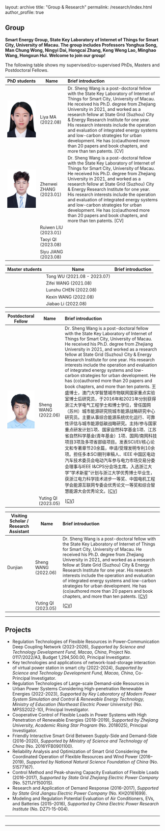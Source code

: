 layout: archive
title: "Group & Research"
permalink: /research/index.html
author_profile: true



## Group

**Smart Energy Group, State Key Laboratory of Internet of Things for Smart City, University of Macau. The group includes Professors Yonghua Song, Man Chung Wong, Ningyi Dai, Hongcai Zhang, Keng Weng Lao, Minghao Wang, Hongxun Hui. Welcome to join our group!**

The following table shows my supervised/co-supervised PhDs, Masters and Postdoctoral Fellows.

| PhD students                                                 | Name                     | Brief introduction                                           |
| ------------------------------------------------------------ | ------------------------ | :----------------------------------------------------------- |
| ![Editing a markdown file for a talk](/group/photo-MaLiya.jpg) | Liya MA (2022.08)        | Dr. Sheng Wang is a post-doctoral fellow with the State Key Laboratory of Internet of Things for Smart City, University of Macau. He received his Ph.D. degree from Zhejiang University in 2021, and worked as a research fellow at State Grid (Suzhou) City & Energy Research Institute for one year. His research interests include the operation and evaluation of integrated energy systems and low-carbon strategies for urban development. He has (co)authored more than 20 papers and book chapters, and more than ten patents. [CV] |
| ![Editing a markdown file for a talk](/group/photo-ZhangZhenwei.jpg) | Zhenwei  ZHANG (2023.01) | Dr. Sheng Wang is a post-doctoral fellow with the State Key Laboratory of Internet of Things for Smart City, University of Macau. He received his Ph.D. degree from Zhejiang University in 2021, and worked as a research fellow at State Grid (Suzhou) City & Energy Research Institute for one year. His research interests include the operation and evaluation of integrated energy systems and low-carbon strategies for urban development. He has (co)authored more than 20 papers and book chapters, and more than ten patents. [CV] |
|                                                              | Ruiwen LIU (2023.01)     |                                                              |
|                                                              | Taoyi QI (2023.08)       |                                                              |
|                                                              | Siyu JIANG (2023.08)     |                                                              |



| Master students | Name                        | Brief introduction |
| --------------- | --------------------------- | :----------------- |
|                 | Tong WU (2021.08 - 2023.07) |                    |
|                 | Zifei WANG (2021.08)        |                    |
|                 | Lunshu CHEN (2022.08)       |                    |
|                 | Kexin WANG (2022.08)        |                    |
|                 | Jiabao Li (2022.08)         |                    |



| Postdoctoral Fellow                                          | Name                     | Brief introduction                                           |
| ------------------------------------------------------------ | ------------------------ | :----------------------------------------------------------- |
| ![Editing a markdown file for a talk](/group/photo-WangSheng.jpg) | Sheng WANG <br>(2022.06) | Dr. Sheng Wang is a post-doctoral fellow with the State Key Laboratory of Internet of Things for Smart City, University of Macau. He received his Ph.D. degree from Zhejiang University in 2021, and worked as a research fellow at State Grid (Suzhou) City & Energy Research Institute for one year. His research interests include the operation and evaluation of integrated energy systems and low-carbon strategies for urban development. He has (co)authored more than 20 papers and book chapters, and more than ten patents. 王盛博士，澳门大学智慧城市物联网国家重点实验室博士后研究员，于2016年和2021年分别获得浙江大学电气工程学士和博士学位，曾任国网（苏州）城市能源研究院城市能源战略研究中心研究员。主要从事综合能源系统优化运行、可靠性评估与城市能源低碳战略研究。主持/参与国家重点研发计划1项、国家自然科学基金1项、江苏省自然科学基金(青年基金）1项、国网/南网科技项目3项及多项省部级项目。发表SCI/EI/核心论文和专著章节20余篇，申请/受理发明专利10余项。担任多本SCI期刊审稿人、IEEE 中国区电动汽车技术委员会电动汽车参与电力市场交易分委会理事与IEEE I&CPS分会场主席。入选浙江大学“学术新星”计划与浙江大学优秀博士毕业生，获浙江电力科学技术进步一等奖、中国电机工程学会能源互联网专委会优秀论文一等奖和综合智慧能源大会优秀论文。[[CV](https://huihongxun.github.io/group/CV_WangSheng.pdf)] |
|                                                              | Yuting QI (2023.05)      | [[CV](https://huihongxun.github.io/group/CV_QiYuting.pdf)]   |



| Visiting Scholar / Research Assistant | Name                  | Brief introduction                                           |
| ------------------------------------- | --------------------- | :----------------------------------------------------------- |
| Dunjian                               | Sheng WANG  (2022.06) | Dr. Sheng Wang is a post-doctoral fellow with the State Key Laboratory of Internet of Things for Smart City, University of Macau. He received his Ph.D. degree from Zhejiang University in 2021, and worked as a research fellow at State Grid (Suzhou) City & Energy Research Institute for one year. His research interests include the operation and evaluation of integrated energy systems and low-carbon strategies for urban development. He has (co)authored more than 20 papers and book chapters, and more than ten patents. [[CV](https://huihongxun.github.io/group/CV_WangSheng.pdf)] |
|                                       | Yuting QI (2023.05)   | [[CV](https://huihongxun.github.io/group/CV_QiYuting.pdf)]   |







------

## Projects

- Regulation Technologies of Flexible Resources in Power-Communication Deep Coupling Network (2023-2026), *Supported by Science and Technology Development Fund, Macao, China*, Project No. 0117/2022/A3, Budget 1,294,500.00, Principal Investigator.
- Key technologies and applications of network-load-storage interaction of virtual power station in smart city (2022-2024), *Supported by Science and Technology Development Fund, Macao, China*, Co-Principal Investigator.
- Regulation Technologies of Large-scale Demand-side Resources in Urban Power Systems Considering High-penetration Renewable Energies (2022-2023),  *Supported by Key Laboratory of Modern Power System Simulation and Control & Renewable Energy Technology, Ministry of Education (Northeast Electric Power University)* (No. MPSS2022-10), Principal Investigator.
- Cooperative Control of Flexible Loads in Power Systems with High Penetration of Renewable Energies (2018–2019), *Supported by Zhejiang University, Academic Rising Star Program* (No. 2018025), Principal Investigator. 
- Friendly Interactive Smart Grid Between Supply-Side and Demand-Side (2016–2020), *Supported by Ministry of Science and Technology of China* (No. 2016YFB0901100).
- Reliability Analysis and Optimization of Smart Grid Considering the Coordinated Operation of Flexible Resources and Wind Power (2016–2019), *Supported by National Natural Science Foundation of China* (No. 51577167). 
- Control Method and Peak-shaving Capacity Evaluation of Flexible Loads (2016–2017), *Supported by State Grid Zhejiang Electric Power Company* (No. 5211JY15001S). 
- Research and Application of Demand Response (2016–2017), *Supported by State Grid Jiangsu Electric Power Company* (No. KH20161699). 
- Modeling and Regulation Potential Evaluation of Air Conditioners, EVs, and Batteries (2015–2016), *Supported by China Electric Power Research Institute* (No. DZ71-15-004). 





------

<!-- Construction Scheme of Distinctive Town with Smart Energy (Sep. 2018 - Apr. 2019, Hangzhou, China) *Supported by Zhejiang Province Government* *Research Assistant (Principal Student Investigator)* Zero-carbon house for high-end rehabilitation base, and low-carbon conference center for exhibition of smart energy systems. Smart energy-saving industry garden, with industries circulation system, and smart lighting systems. ![Editing a markdown file for a talk](/images/research/research_distinctive_town.png)-->

<!-- Develop the Data-driven Multi-energy Experiment and Simulation Platform (Jul. 2015 - Oct. 2018, Hangzhou, China) [[Lab Introduction Presentation](https://huihongxun.github.io/files/ResearchProjects/20180912_SGOOL_platform.pdf)] [[Lab Introduction in English](https://huihongxun.github.io/files/ResearchProjects/Data-driven_Multi-energy_Platform.pdf)] *Supported by Smart Grid Operation and Optimization Laboratory*, Position: Project director, supervised by Prof. Yi Ding, PV-battery-demand system for power optimization and energy saving. Smart plug-based data acquisition, processing and energy consumption suggestion systems. Real data-driven simulation platform for energy Internet of Things.  ![Editing a markdown file for a talk](/images/research/research_data_driven.png)-->

<!--Friendly Interactive Smart Grid Between Supply- and Demand-Sides (Jul. 2016 -- Jun. 2020), *Supported by Ministry of Science and Technology of China* (No. 2016YFB0901100). <!-- *Research Assistant (Principal Student Investigator)* Cooperative control strategies of supply-side (generating units) and demand-side (flexible loads). Business model design for flexible loads participating in demand response, including electricity prices, transaction method, and settlement method. Field demonstration in Suzhou and Changzhou Cities, around 110,000 customers are equipped with smart devices to participate in this project. It is one of the largest demand response projects in the world. ![Editing a markdown file for a talk](/images/research/research_friendly_interactive.png) -->

<!--Cooperative Control of Flexible Loads in Power Systems with High Penetration of Renewable Energies (Sep. 2018 -- Sep. 2019), *Supported by Zhejiang University, Academic Rising Star Program* (No. 2018025), Principal Investigator. <!-- Modelling of flexible loads, especially HVACs. Cooperative control method of flexible loads for providing regulation services for power systems. Optimal dispatch methods of flexible loads and renewable energy generations. ![Editing a markdown file for a talk](/images/research/research_RisingStar.png) -->

<!--Reliability Analysis and Optimization of Smart Grid Considering the Coordinated Operation of Flexible Resources and Wind Power (Jan. 2016 -- Dec. 2019), *Supported by National Natural Science Foundation of China* (No. 51577167).  <!--*Research Assistant* Multiple uncertainties’ analysis of various flexible resources, especially HVACs. Reliability models and optimization of power systems, considering wind power and flexible resources.  ![Editing a markdown file for a talk](/images/research/research_reliability_NSFC.png)-->

<!--Control Method and Peak-shaving Capacity Evaluation of Flexible Loads (Jan. 2016 -- Dec. 2017), *Supported by State Grid Zhejiang Electric Power Company* (No. 5211JY15001S). <!--*Research Assistant (Principal Student Investigator)*Control method of flexible loads, especially air conditioners, considering user’s behavior and comfort. Quantitative evaluation of peak-shaving capacities provided by flexible loads, considering multiple uncertainties. Comparison of reliability and economy of the power system before and after integrating demand response. ![Editing a markdown file for a talk](/images/research/research_peak_shaving.png)-->

<!--Research and Application of Demand Response (Mar. 2016 -- Nov. 2016), *Supported by State Grid Jiangsu Electric Power Company* (No. KH20161699). <!-- *Research Assistant (Principal Student Investigator)* Market mechanism and implementation plan of demand response for the existing electricity market in China. The new spike price policy is proposed and implemented for the first time in China. According to the energy efficiency evaluation report by State Grid Jiangsu Electric Power Company, the construction investments in power plants and transmission lines are postponed around 16.78 billion Chinese Yuan. ![Editing a markdown file for a talk](/images/research/research_consumer_DR.png)-->

<!--Modeling and Regulation Potential Evaluation of Air Conditioners, EVs, and Batteries (Sep. 2015 -- Jun. 2016), *Supported by China Electric Power Research Institute* (No. DZ71-15-004). <!-- *Research Assistant (Principal Student Investigator)* Mathematical and physical model of typical flexible loads, including air conditionings, EVs and batteries. The operation performance and regulation potential of flexible loads with dynamic electricity prices. The proposed models and methods were tested and implemented in State Grid Jiangsu Electric Power Company. ![Editing a markdown file for a talk](/images/research/research_regulation_potential.png)-->







## <!--Issued Patents (发明专利授权)-->

<!-- 一种空调聚合提供电力系统运行备用响应量的计算方法. 惠红勋, 丁一, 刘卫东, 张利军, 孙轶恺, 徐晨博. CN201610821647.X 一种变频空调聚合参与电力系统调频的混合控制方法. 丁一, 惠红勋, 宋永华. CN201910511062.1 一种具有多时间尺度电价信息的智能电表. 丁一, 惠红勋, 宋永华. CN201610543375.1 一种考虑电网总计价风险的计量机制的需求响应方法. 丁一, 惠红勋, 陈振宇, 栾开宁, 谢春雨, 崔文琪, 谢康. CN201811050910.5 一种基于计量机制的激励型需求响应方法. 夏勇, 丁一, 惠红勋, 陈振宇, 栾开宁, 崔文琪, 曲欣瑶. CN201811051906.0 一种实现温控负荷最优协同的需求侧响应博弈方法. 丁一, 谢敦见, 惠红勋, 梅峰. CN201811057764.9 一种考虑多能耦合交互的用户侧综合能源系统运行风险评估方法. 丁一, 谢敦见, 惠红勋, 姚一杨. CN201811057762.X 考虑调频激励信号的变频空调参与电力系统调频的控制器. 丁一, 谢康, 惠红勋, 张凯杰.  CN201910576119.6 用支持向量机的电力系统发电机组调频备用功率分配方法. 叶承晋, 庄欣然, 丁一, 惠红勋, 宋永华.  CN201910712117.5 一种空调负荷组提供旋转备用的分组顺序调度方法. 丁一, 崔文琪, 夏勇, 陈振宇, 栾开宁, 惠红勋.  CN201810584434.9 一种基于回滞效应的空调用户对实时电价的响应方法. 刘卫东 , 张利军 , 丁一 , 刘周斌 , 孙轶恺 , 徐晨博 , 孙可 , 谢敦见 , 惠红勋 , 兰洲 , 孙黎滢 , 袁翔 , 伍耘湘 , 徐汶. CN201710400858.0 一种基于单片机的电子器件拆卸设备. 惠红勋 , 郭创新. CN201410010721.0 %一种基于微型发电机和单片机的自供电握力器. 惠红勋 , 郭创新. CN201410009920.X % 一种腿轮混合式液压机械腿. 吕立彤 , 金波 , 徐晓彤 , 惠红勋. CN201410215251.1 %一种基于蓝牙通信的心电图检测设备. 惠红勋 , 卢伊白 , 于乐全 , 吕立彤 , 孙晖. CN201410094326.5 %Check all the patents [here](https://www.patenthub.cn/). % **Hongxun Hui**, Yi Ding, Weidong Liu, Lijun Zhang, Yikai Sun and Chenbo Xu, “A Calculation Method of Aggregated Air Conditioners for Providing Regulation Services for Power Systems,” No. CN201610821647.X, Dec. 2018. %Yi Ding, **Hongxun Hui**, and Yonghua Song, "Hybrid Control Method of Integrated Inverter Air Conditioners for Providing Frequency Regulation Services," No. CN201910511062.1, Nov. 2020. %Yi Ding, **Hongxun Hui** and Yonghua Song, “An Intelligent Meter with Multi-time Scale Electricity Prices,” No. CN201610543375.1, May 2019. %Yi Ding, **Hongxun Hui**, Zhenyu Chen, Kaining Luan, Chunyu Xie, Wenqi Cui, and Kang Xie, "One Demand Response Method Considering the Total Cost Risk of Power System," No. CN201811050910.5, Jul. 2020. %Yi Ding, Kang Xie, **Hongxun Hui**, and Kaijie Zhang, "Frequency Regulation Controller of Inverter Air Conditioners Considering Incentive Signals," No. CN201910576119.6, Oct. 2020. %Yong Xia, Yi Ding, **Hongxun Hui**, Zhenyu Chen, Kaining Luan, Wenqi Cui and Xinyao Qu, "An Incentive Demand Response Method Based on Coupons," No. CN201811051906.0, Jul. 2021.-->



------

## <!--Software Copyrights (软件著作权)-->

<!-- 城区用户与电网供需友好互动系统示范工程积分政策计算与用户积分值结算软件. 惠红勋, 丁一, 崔文琪. 2018SR449433 一种实现温控负荷最优协同的需求响应博弈仿真软件. 谢敦见, 丁一, 惠红勋. 2019SR0450852 一种基于博弈框架的温控负荷能量协同优化管理控制器软件. 丁一, 谢敦见, 惠红勋. 2019SR0481590  **Hongxun Hui**, Yi Ding and Wenqi Cui, “Software for Coupon Computing and Settlement in Friendly Interactive Smart Grid,” No. 2018SR449433, May 2018. || Yi Ding, Dunjian Xie and **Hongxun Hui**, “Software for Game Theory-Based Collaborative Optimization Control of Thermostatically Controlled Loads,” No. , Mar. 2019. || Dunjian Xie, Yi Ding and **Hongxun Hui**, “Simulation Software for Optimal Coordination of Thermostatically Controlled Loads for Demand Response,” No. 2019SR0450852, Mar. 2019. -->

